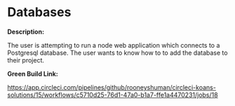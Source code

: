 # Databases
**Description:**

The user is attempting to run a node web application which connects to a Postgresql database. The user wants to know how to to add the database to their project.

**Green Build Link:**

https://app.circleci.com/pipelines/github/rooneyshuman/circleci-koans-solutions/15/workflows/c5710d25-76d1-47a0-b1a7-ffe1a4470231/jobs/18